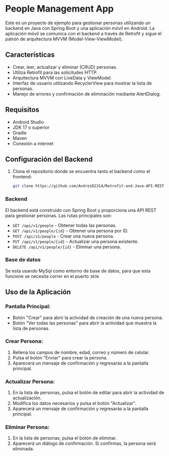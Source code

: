 # People Management App

Este es un proyecto de ejemplo para gestionar personas utilizando un backend en Java con Spring Boot y una aplicación móvil en Android. La aplicación móvil se comunica con el backend a través de Retrofit y sigue el patrón de arquitectura MVVM (Model-View-ViewModel).

## Características

- Crear, leer, actualizar y eliminar (CRUD) personas.
- Utiliza Retrofit para las solicitudes HTTP.
- Arquitectura MVVM con LiveData y ViewModel.
- Interfaz de usuario utilizando RecyclerView para mostrar la lista de personas.
- Manejo de errores y confirmación de eliminación mediante AlertDialog.

## Requisitos

- Android Studio
- JDK 17 o superior
- Gradle
- Maven
- Conexión a internet

## Configuración del Backend

1. Clona el repositorio donde se encuentra tanto el backend como el frontend:

   ```bash
   git clone https://github.com/AndresD2314/Retrofit-and-Java-API-REST.git
   
### Backend

El backend está construido con Spring Boot y proporciona una API REST para gestionar personas. Las rutas principales son:

- `GET /api/v1/people` - Obtener todas las personas.
- `GET /api/v1/people/{id}` - Obtener una persona por ID.
- `POST /api/v1/people` - Crear una nueva persona.
- `PUT /api/v1/people/{id}` - Actualizar una persona existente.
- `DELETE /api/v1/people/{id}` - Eliminar una persona.

### Base de datos

Se esta usando MySql como entorno de base de datos, para que esta funcione se necesita correr en el puerto `3036`

## Uso de la Aplicación

### Pantalla Principal:

- Botón "Crear" para abrir la actividad de creación de una nueva persona.
- Botón "Ver todas las personas" para abrir la actividad que muestra la lista de personas.

### Crear Persona:

1. Rellena los campos de nombre, edad, correo y número de celular.
2. Pulsa el botón "Enviar" para crear la persona.
3. Aparecerá un mensaje de confirmación y regresarás a la pantalla principal.

### Actualizar Persona:

1. En la lista de personas, pulsa el botón de editar para abrir la actividad de actualización.
2. Modifica los datos necesarios y pulsa el botón "Actualizar".
3. Aparecerá un mensaje de confirmación y regresarás a la pantalla principal.

### Eliminar Persona:

1. En la lista de personas, pulsa el botón de eliminar.
2. Aparecerá un diálogo de confirmación. Si confirmas, la persona será eliminada.


